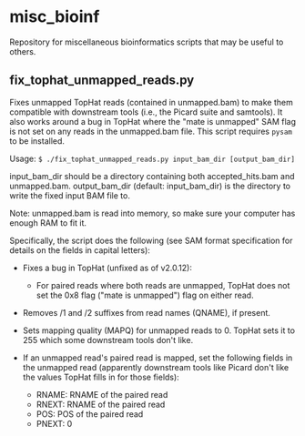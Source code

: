 misc_bioinf
===========

Repository for miscellaneous bioinformatics scripts that may be useful to others.

fix_tophat_unmapped_reads.py
----------------------------

Fixes unmapped TopHat reads (contained in unmapped.bam) to make them compatible with downstream tools
(i.e., the Picard suite and samtools).  It also works around a bug in TopHat where
the "mate is unmapped" SAM flag is not set on any reads in the unmapped.bam file.  This script requires ```pysam``` to be installed.

Usage: ```$ ./fix_tophat_unmapped_reads.py input_bam_dir [output_bam_dir]```

input_bam_dir should be a directory containing both accepted_hits.bam and unmapped.bam.
output_bam_dir (default: input_bam_dir) is the directory to write the fixed input BAM file to.

Note: unmapped.bam is read into memory, so make sure your computer has enough RAM to fit it.

Specifically, the script does the following (see SAM format specification for details on the fields in capital letters):

- Fixes a bug in TopHat (unfixed as of v2.0.12):
  * For paired reads where both reads are unmapped, TopHat does not set the 0x8 flag ("mate is unmapped") flag on either read.

- Removes /1 and /2 suffixes from read names (QNAME), if present.

- Sets mapping quality (MAPQ) for unmapped reads to 0.  TopHat sets it to 255 which some downstream tools don't like.

- If an unmapped read's paired read is mapped, set the following fields in the unmapped read (apparently downstream tools like Picard don't like the values TopHat fills in for those fields):
  * RNAME: RNAME of the paired read
  * RNEXT: RNAME of the paired read
  * POS:   POS of the paired read
  * PNEXT: 0
